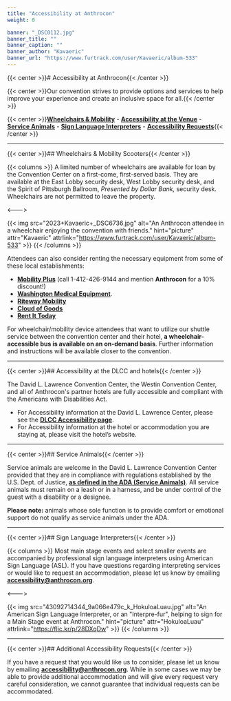 ```yaml
---
title: "Accessibility at Anthrocon"
weight: 0

banner: "_DSC0112.jpg"
banner_title: ""
banner_caption: ""
banner_author: "Kavaeric"
banner_url: "https://www.furtrack.com/user/Kavaeric/album-533"
---
```


{{< center >}}# Accessibility at Anthrocon{{< /center >}}

{{< center >}}Our convention strives to provide options and services to help improve your experience and create an inclusive space for all.{{< /center >}}

{{< center >}}[**Wheelchairs & Mobility**](#wheelchairs--mobility-scooters) - [**Accessibility at the Venue**](#accessibility-at-the-dlcc-and-hotels) - [**Service Animals**](#service-animals) - [**Sign Language Interpreters**](#sign-language-interpreters) - [**Accessibility Requests**](#additional-accessibility-requests){{< /center >}}

***

{{< center >}}## Wheelchairs & Mobility Scooters{{< /center >}}

{{< columns >}}
A limited number of wheelchairs are available for loan by the Convention Center on a first-come, first-served basis. They are available at the East Lobby security desk, West Lobby security desk, and the Spirit of Pittsburgh Ballroom, *Presented by Dollar Bank,* security desk. Wheelchairs are not permitted to leave the property.

<--->

{{< img src="2023+Kavaeric+_DSC6736.jpg" alt="An Anthrocon attendee in a wheelchair enjoying the convention with friends." hint="picture" attr="Kavaeric" attrlink="https://www.furtrack.com/user/Kavaeric/album-533" >}}
{{< /columns >}}

Attendees can also consider renting the necessary equipment from some of these local establishments:

- [**Mobility Plus**](https://mobilityplus.com/Pittsburgh) (call 1-412-426-9144 and mention **Anthrocon** for a 10% discount!)
- [**Washington Medical Equipment**](https://www.washingtonmedical.net/rentals).
- [**Riteway Mobility**](https://ritewaymobility.com/rentals/)
- [**Cloud of Goods**](https://www.cloudofgoods.com/product-rentals/mobility)
- [**Rent It Today**](https://www.rentittoday.com/medical-equipment-rentals/mobility-scooter-rental-pittsburgh-pa-14693)

For wheelchair/mobility device attendees that want to utilize our shuttle service between the convention center and their hotel, **a wheelchair-accessible bus is available on an on-demand basis**. Further information and instructions will be available closer to the convention.

***

{{< center >}}## Accessibility at the DLCC and hotels{{< /center >}}

The David L. Lawrence Convention Center, the Westin Convention Center, and all of Anthrocon's partner hotels are fully accessible and compliant with the Americans with Disabilities Act.

- For Accessibility information at the David L. Lawrence Center, please see the [**DLCC Accessibility page**](https://www.pittsburghcc.com/dlcc-accessibility-info/).
- For Accessibility information at the hotel or accommodation you are staying at, please visit the hotel’s website.

***

{{< center >}}## Service Animals{{< /center >}}

Service animals are welcome in the David L. Lawrence Convention Center provided that they are in compliance with regulations established by the U.S. Dept. of Justice, [**as defined in the ADA (Service Animals)**](https://www.ada.gov/service_animals_2010.htm). All service animals must remain on a leash or in a harness, and be under control of the guest with a disability or a designee.

**Please note:** animals whose sole function is to provide comfort or emotional support do not qualify as service animals under the ADA.

***

{{< center >}}## Sign Language Interpreters{{< /center >}}

{{< columns >}}
Most main stage events and select smaller events are accompanied by professional sign language interpreters using American Sign Language (ASL). If you have questions regarding interpreting services or would like to request an accommodation, please let us know by emailing **<accessibility@anthrocon.org>**.

<--->

{{< img src="43092714344_9a066e479c_k_HokuloaLuau.jpg" alt="An American Sign Language Interpreter, or an &quot;Interpre-fur&quot;, helping to sign for a Main Stage event at Anthrocon." hint="picture" attr="HokuloaLuau" attrlink="https://flic.kr/p/28DXqDw" >}}
{{< /columns >}}

***

{{< center >}}## Additional Accessibility Requests{{< /center >}}

If you have a request that you would like us to consider, please let us know by emailing **<accessibility@anthrocon.org>**. While in some cases we may be able to provide additional accommodation and will give every request very careful consideration, we cannot guarantee that individual requests can be accommodated.
